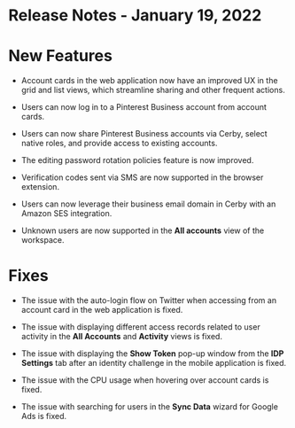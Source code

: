 # Release Notes - January 19, 2022

# New Features

  * Account cards in the web application now have an improved UX in the grid and list views, which streamline sharing and other frequent actions.

  * Users can now log in to a Pinterest Business account from account cards.

  * Users can now share Pinterest Business accounts via Cerby, select native roles, and provide access to existing accounts.

  * The editing password rotation policies feature is now improved.

  * Verification codes sent via SMS are now supported in the browser extension.

  * Users can now leverage their business email domain in Cerby with an Amazon SES integration.

  * Unknown users are now supported in the **All accounts** view of the workspace.

# Fixes

  * The issue with the auto-login flow on Twitter when accessing from an account card in the web application is fixed.

  * The issue with displaying different access records related to user activity in the **All Accounts** and **Activity** views is fixed.

  * The issue with displaying the **Show Token** pop-up window from the **IDP Settings** tab after an identity challenge in the mobile application is fixed.

  * The issue with the CPU usage when hovering over account cards is fixed.

  * The issue with searching for users in the **Sync Data** wizard for Google Ads is fixed.

